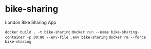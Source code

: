 # bike-sharing
London Bike Sharing App


`docker build . -t bike-sharing`
`docker run --name bike-sharing-container -p 80:80 --env-file .env bike-sharing`
`docker rm --force bike-sharing`